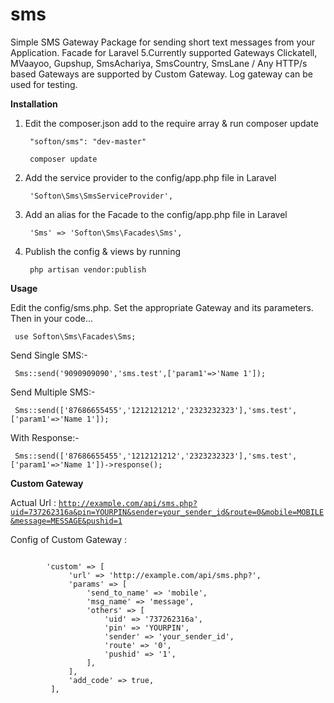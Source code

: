 # sms
Simple SMS Gateway Package for sending short text messages from your Application. Facade for Laravel 5.Currently supported Gateways Clickatell, MVaayoo, Gupshup, SmsAchariya, SmsCountry, SmsLane / Any HTTP/s based Gateways are supported by Custom Gateway. Log gateway can be used for testing.

<strong>Installation</strong>

<ol>
  <li>Edit the composer.json add to the require array & run composer update<br>
      <pre><code> "softon/sms": "dev-master" </code></pre>
      <pre><code> composer update </code></pre>
  </li>
  <li>Add the service provider to the config/app.php file in Laravel<br>
      <pre><code> 'Softon\Sms\SmsServiceProvider', </code></pre>
      
  </li>
  <li>Add an alias for the Facade to the config/app.php file in Laravel<br>
      <pre><code> 'Sms' => 'Softon\Sms\Facades\Sms', </code></pre>
      
  </li>
  <li>Publish the config & views by running <br>
      <pre><code> php artisan vendor:publish </code></pre>
      
  </li>
</ol>


<strong>Usage</strong>

Edit the config/sms.php. Set the appropriate Gateway and its parameters. Then in your code... <br>
<pre><code> use Softon\Sms\Facades\Sms;  </code></pre>
Send Single SMS:-
<pre><code> Sms::send('9090909090','sms.test',['param1'=>'Name 1']);  </code></pre>
Send Multiple SMS:-
<pre><code> Sms::send(['87686655455','1212121212','2323232323'],'sms.test',['param1'=>'Name 1']);  </code></pre>
With Response:-
<pre><code> Sms::send(['87686655455','1212121212','2323232323'],'sms.test',['param1'=>'Name 1'])->response();  </code></pre>


<strong>Custom Gateway</strong>

Actual Url : <code>http://example.com/api/sms.php?uid=737262316a&pin=YOURPIN&sender=your_sender_id&route=0&mobile=MOBILE&message=MESSAGE&pushid=1</code>

Config of Custom Gateway :

<pre><code> 
        'custom' => [                           
             'url' => 'http://example.com/api/sms.php?',
             'params' => [
                 'send_to_name' => 'mobile',
                 'msg_name' => 'message',
                 'others' => [
                     'uid' => '737262316a',
                     'pin' => 'YOURPIN',
                     'sender' => 'your_sender_id',
                     'route' => '0',
                     'pushid' => '1',
                 ],
             ],
             'add_code' => true,
         ],
 </code></pre>
